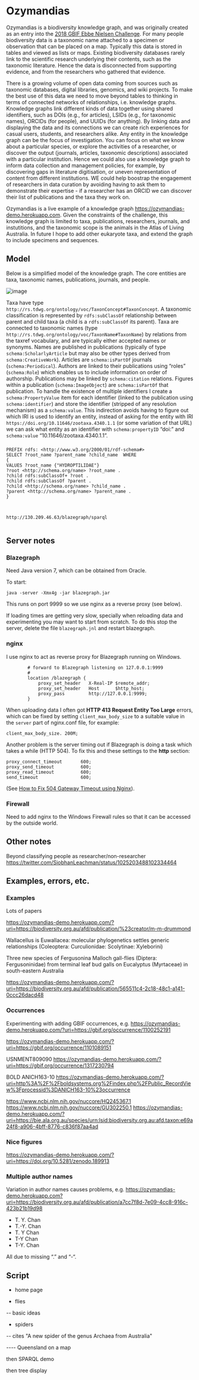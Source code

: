# Ozymandias

Ozymandias is a biodiversity knowledge graph, and was originally created as an entry into the [2018 GBIF Ebbe Nielsen Challenge](
https://www.gbif.org/news/1GQURfK5jS4Iq4O06Y0EK4/2018-gbif-ebbe-nielsen-challenge-seeks-open-data-innovations-for-biodiversity). For many people biodiversity data is a taxonomic name attached to a specimen or observation that can be placed on a map. Typically this data is stored in tables and viewed as lists or maps.  Existing biodiversity databases rarely link to the scientific research underlying their contents, such as the taxonomic literature. Hence the data is disconnected from supporting evidence, and from the researchers who gathered that evidence.

There is a growing volume of open data coming from sources such as taxonomic databases, digital libraries, genomics, and wiki projects. To make the best use of this data we need to move beyond tables to thinking in terms of connected networks of relationships, i.e. knowledge graphs. Knowledge graphs link different kinds of data together using shared identifiers, such as DOIs (e.g., for articles), LSIDs (e.g., for taxonomic names), ORCIDs (for people), and UUIDs (for anything). By linking data and displaying the data and its connections we can create rich experiences for casual users, students, and researchers alike.
Any entity in the knowledge graph can be the focus of investigation. You can focus on what we know about a particular species, or explore the activities of a researcher, or discover the output (journals, articles, taxonomic descriptions) associated with a particular institution. Hence we could also use a knowledge graph to inform data collection and management policies, for example, by discovering gaps in literature digitisation, or uneven representation of content from different institutions. WE could help boostrap the engagement of researchers in data curation by avoiding having to ask them to demonstrate their expertise - if a researcher has an ORCID we can discover their list of publications and the taxa they work on. 

Ozymandias is a live example of a knowledge graph https://ozymandias-demo.herokuapp.com. Given the constraints of the challenge, this knowledge graph is limited to taxa, publications, researchers, journals, and instutitions, and the taxonomic scope is the animals in the Atlas of Living Australia. In future I hope to add other eukaryote taxa, and extend the graph to include specimens and sequences.




## Model

Below is a simplified model of the knowledge graph. The core entities are taxa, taxonomic names, publications, journals, and people.

![image](https://rawgit.com/rdmpage/ozymandias-demo/master/model/model.png)

Taxa have type ```http://rs.tdwg.org/ontology/voc/TaxonConcept#TaxonConcept```. A taxonomic classification is represented by ```rdfs:subClassOf``` relationship between parent and child taxa (a child is a ```rdfs:subClassOf``` its parent). Taxa are connected to taxonomic names (type ```http://rs.tdwg.org/ontology/voc/TaxonName#TaxonName```) by relations from the taxref vocabulary, and are typically either accepted names or synonyms. Names are published in publications (typically of type ```schema:ScholarlyArticle``` but may also be other types derived from ```schema:CreativeWork```). Articles are ```schema:isPartOf``` journals (```schema:Periodical```). Authors are linked to their publications using “roles” (```schema:Role```) which enables us to include information on order of authorship. Publications may be linked by ```schema:citation``` relations. Figures within a publication (```schema:ImageObject```) are ```schema:isPartOf``` that publication. To handle the existence of multiple identifiers I create a ```schema:PropertyValue``` item for each identifier (linked to the publication using ```schema:identifier```) and store the identifier (stripped of any resolution mechanism) as a ```schema:value```. This indirection avoids having to figure out which IRI is used to identify an entity, instead of asking for the entity with IRI ```https://doi.org/10.11646/zootaxa.4340.1.1``` (or some variation of that URL) we can ask what entity as an identifier with ```schema:propertyID``` “doi:” and ```schema:value``` “10.11646/zootaxa.4340.1.1”.

### 

```
PREFIX rdfs: <http://www.w3.org/2000/01/rdf-schema#>
SELECT ?root_name ?parent_name ?child_name  WHERE
{   
VALUES ?root_name {"HYDROPTILIDAE"}
?root <http://schema.org/name> ?root_name .
?child rdfs:subClassOf+ ?root .
?child rdfs:subClassOf ?parent .
?child <http://schema.org/name> ?child_name .
?parent <http://schema.org/name> ?parent_name .
}



http://130.209.46.63/blazegraph/sparql


```



## Server notes

### Blazegraph

Need Java version 7, which can be obtained from Oracle.

To start:

```
java -server -Xmx4g -jar blazegraph.jar
```

This runs on port 9999 so we use nginx as a reverse proxy (see below).

If loading times are getting very slow, specially when reloading data and experimenting you may want to start from scratch. To do this stop the server, delete the file ```blazegraph.jnl``` and restart blazegraph.

### nginx

I use nginx to act as reverse proxy for Blazegraph running on Windows. 

```
        # forward to Blazegraph listening on 127.0.0.1:9999
        #
        location /blazegraph {
            proxy_set_header   X-Real-IP $remote_addr;
            proxy_set_header   Host      $http_host;
            proxy_pass         http://127.0.0.1:9999;
        }
```


When uploading data I often got **HTTP 413 Request Entity Too Large** errors, which can be fixed by setting ```client_max_body_size``` to a suitable value in the ```server``` part of nginx.conf file, for example:

```
client_max_body_size. 200M;
```

Another problem is the server timing out if Blazegraph is doing a task which takes a while (HTTP 504). To fix this and these settings to the **http** section:

```
proxy_connect_timeout       600;
proxy_send_timeout          600;
proxy_read_timeout          600;
send_timeout                600;
```

(See [How to Fix 504 Gateway Timeout using Nginx](https://www.scalescale.com/tips/nginx/504-gateway-time-out-using-nginx/)).

### Firewall

Need to add nginx to the Windows Firewall rules so that it can be accessed by the outside world.

## Other notes

Beyond classifying people as researcher/non-researcher https://twitter.com/SiobhanLeachman/status/1025203488102334464

## Examples, errors, etc.

### Examples

Lots of papers

https://ozymandias-demo.herokuapp.com/?uri=https://biodiversity.org.au/afd/publication/%23creator/m-m-drummond

Wallacellus is Euwallacea: molecular phylogenetics settles generic relationships (Coleoptera: Curculionidae: Scolytinae: Xyleborini)


Three new species of Fergusonina Malloch gall-flies (Diptera: Fergusoninidae) from terminal leaf bud galls on Eucalyptus (Myrtaceae) in south-eastern Australia

https://ozymandias-demo.herokuapp.com/?uri=https://biodiversity.org.au/afd/publication/565511c4-2c18-48c1-a141-0ccc26dacd48


### Occurrences

Experimenting with adding GBIF occurrences, e.g. https://ozymandias-demo.herokuapp.com/?uri=https://gbif.org/occurrence/1100252191

https://ozymandias-demo.herokuapp.com/?uri=https://gbif.org/occurrence/1101089151

USNMENT809090
https://ozymandias-demo.herokuapp.com/?uri=https://gbif.org/occurrence/1317230794

BOLD ANICH163-10
https://ozymandias-demo.herokuapp.com/?uri=http%3A%2F%2Fboldsystems.org%2Findex.php%2FPublic_RecordView%3Fprocessid%3DANICH163-10%23occurrence

https://www.ncbi.nlm.nih.gov/nuccore/HQ245367.1
https://www.ncbi.nlm.nih.gov/nuccore/GU302250.1
https://ozymandias-demo.herokuapp.com/?uri=https://bie.ala.org.au/species/urn:lsid:biodiversity.org.au:afd.taxon:e69a24f8-a906-4bff-8776-c836f87aa4ad

### Nice figures

https://ozymandias-demo.herokuapp.com/?uri=https://doi.org/10.5281/zenodo.189913



### Multiple author names

Variation in author names causes problems, e.g. https://ozymandias-demo.herokuapp.com?uri=https://biodiversity.org.au/afd/publication/a7cc7f8d-7e09-4cc8-916c-423b21b19d98 
- T. Y. Chan
- T.-Y. Chan
- T. Y Chan
- T-Y Chan
- T-Y. Chan

All due to missing “.” and “-“.



## Script

- home page

- flies

-- basic ideas



- spiders

-- cites "A new spider of the genus Archaea from Australia"

---- Queensland on a map

then SPARQL demo


then tree display












